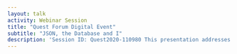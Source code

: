 ```yaml
---
layout: talk
activity: Webinar Session
title: "Quest Forum Digital Event"
subtitle: "JSON, the Database and I"
description: 'Session ID: Quest2020-110980 This presentation addresses the essential questions regarding JSON and the Oracle Database:  * How to load JSON documents into the database? * Storing JSON documents or spreading the contents into relational tables? * How do I create JSON files from data? * How to query to large volumes of JSON documents fast and efficient? * How do I publish JSON documents from the Database?  All those questions will be answered using examples and demos.  This presentation contains detailed live demos. All demos will be made available for download. Learning Objective 1: The audience will learn:* how to load & retrieve JSON documents from the Database* how to Query & generate JSON documents Learning Objective 2: The new Oracle 20c JSON Feautires will be covered, as well'
---
```

